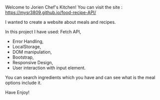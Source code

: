 Welcome to Jorien Chef's Kitchen!
You can visit the site : https://mysr3809.github.io/food-recipe-API/

I wanted to create a website about meals and recipes.

In this project I have used:
 Fetch API,
- Error Handling,
- LocalStorage,
- DOM manipulation,
- Bootstrap,
- Responsive Design,
- User interaction with input element. 

You can search ingredients which you have and can see what is the meal options include it.

Have Enjoy!

